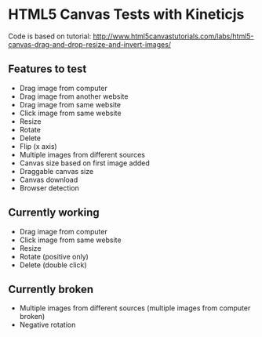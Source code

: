 HTML5 Canvas Tests with Kineticjs
=================================

Code is based on tutorial: http://www.html5canvastutorials.com/labs/html5-canvas-drag-and-drop-resize-and-invert-images/


Features to test
----------------
- Drag image from computer
- Drag image from another website
- Drag image from same website
- Click image from same website
- Resize
- Rotate
- Delete
- Flip (x axis)
- Multiple images from different sources
- Canvas size based on first image added
- Draggable canvas size
- Canvas download
- Browser detection


Currently working
-----------------
- Drag image from computer
- Click image from same website
- Resize
- Rotate (positive only)
- Delete (double click)


Currently broken
----------------
- Multiple images from different sources (multiple images from computer broken)
- Negative rotation
